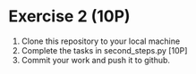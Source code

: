 # Exercise 2 (10P)

1. Clone this repository to your local machine
2. Complete the tasks in second_steps.py [10P]
3. Commit your work and push it to github.
